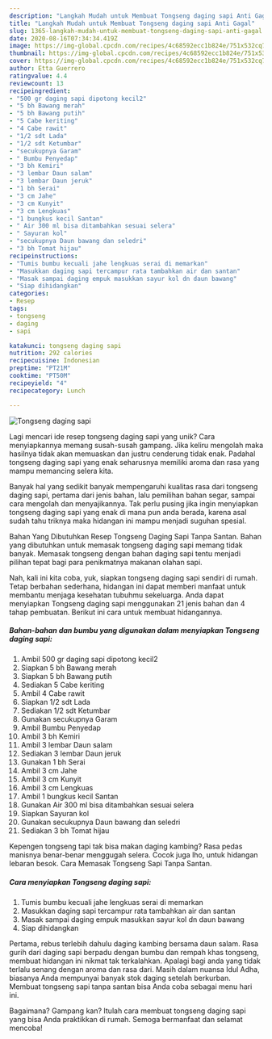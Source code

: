 ```yaml
---
description: "Langkah Mudah untuk Membuat Tongseng daging sapi Anti Gagal"
title: "Langkah Mudah untuk Membuat Tongseng daging sapi Anti Gagal"
slug: 1365-langkah-mudah-untuk-membuat-tongseng-daging-sapi-anti-gagal
date: 2020-08-16T07:34:34.419Z
image: https://img-global.cpcdn.com/recipes/4c68592ecc1b824e/751x532cq70/tongseng-daging-sapi-foto-resep-utama.jpg
thumbnail: https://img-global.cpcdn.com/recipes/4c68592ecc1b824e/751x532cq70/tongseng-daging-sapi-foto-resep-utama.jpg
cover: https://img-global.cpcdn.com/recipes/4c68592ecc1b824e/751x532cq70/tongseng-daging-sapi-foto-resep-utama.jpg
author: Etta Guerrero
ratingvalue: 4.4
reviewcount: 13
recipeingredient:
- "500 gr daging sapi dipotong kecil2"
- "5 bh Bawang merah"
- "5 bh Bawang putih"
- "5 Cabe keriting"
- "4 Cabe rawit"
- "1/2 sdt Lada"
- "1/2 sdt Ketumbar"
- "secukupnya Garam"
- " Bumbu Penyedap"
- "3 bh Kemiri"
- "3 lembar Daun salam"
- "3 lembar Daun jeruk"
- "1 bh Serai"
- "3 cm Jahe"
- "3 cm Kunyit"
- "3 cm Lengkuas"
- "1 bungkus kecil Santan"
- " Air 300 ml bisa ditambahkan sesuai selera"
- " Sayuran kol"
- "secukupnya Daun bawang dan seledri"
- "3 bh Tomat hijau"
recipeinstructions:
- "Tumis bumbu kecuali jahe lengkuas serai di memarkan"
- "Masukkan daging sapi tercampur rata tambahkan air dan santan"
- "Masak sampai daging empuk masukkan sayur kol dn daun bawang"
- "Siap dihidangkan"
categories:
- Resep
tags:
- tongseng
- daging
- sapi

katakunci: tongseng daging sapi 
nutrition: 292 calories
recipecuisine: Indonesian
preptime: "PT21M"
cooktime: "PT50M"
recipeyield: "4"
recipecategory: Lunch

---
```



![Tongseng daging sapi](https://img-global.cpcdn.com/recipes/4c68592ecc1b824e/751x532cq70/tongseng-daging-sapi-foto-resep-utama.jpg)

Lagi mencari ide resep tongseng daging sapi yang unik? Cara menyiapkannya memang susah-susah gampang. Jika keliru mengolah maka hasilnya tidak akan memuaskan dan justru cenderung tidak enak. Padahal tongseng daging sapi yang enak seharusnya memiliki aroma dan rasa yang mampu memancing selera kita.

Banyak hal yang sedikit banyak mempengaruhi kualitas rasa dari tongseng daging sapi, pertama dari jenis bahan, lalu pemilihan bahan segar, sampai cara mengolah dan menyajikannya. Tak perlu pusing jika ingin menyiapkan tongseng daging sapi yang enak di mana pun anda berada, karena asal sudah tahu triknya maka hidangan ini mampu menjadi suguhan spesial.

Bahan Yang Dibutuhkan Resep Tongseng Daging Sapi Tanpa Santan. Bahan yang dibutuhkan untuk memasak tongseng daging sapi memang tidak banyak. Memasak tongseng dengan bahan daging sapi tentu menjadi pilihan tepat bagi para penikmatnya makanan olahan sapi.


Nah, kali ini kita coba, yuk, siapkan tongseng daging sapi sendiri di rumah. Tetap berbahan sederhana, hidangan ini dapat memberi manfaat untuk membantu menjaga kesehatan tubuhmu sekeluarga. Anda dapat menyiapkan Tongseng daging sapi menggunakan 21 jenis bahan dan 4 tahap pembuatan. Berikut ini cara untuk membuat hidangannya.

<!--inarticleads1-->

##### Bahan-bahan dan bumbu yang digunakan dalam menyiapkan Tongseng daging sapi:

1. Ambil 500 gr daging sapi dipotong kecil2
1. Siapkan 5 bh Bawang merah
1. Siapkan 5 bh Bawang putih
1. Sediakan 5 Cabe keriting
1. Ambil 4 Cabe rawit
1. Siapkan 1/2 sdt Lada
1. Sediakan 1/2 sdt Ketumbar
1. Gunakan secukupnya Garam
1. Ambil  Bumbu Penyedap
1. Ambil 3 bh Kemiri
1. Ambil 3 lembar Daun salam
1. Sediakan 3 lembar Daun jeruk
1. Gunakan 1 bh Serai
1. Ambil 3 cm Jahe
1. Ambil 3 cm Kunyit
1. Ambil 3 cm Lengkuas
1. Ambil 1 bungkus kecil Santan
1. Gunakan  Air 300 ml bisa ditambahkan sesuai selera
1. Siapkan  Sayuran kol
1. Gunakan secukupnya Daun bawang dan seledri
1. Sediakan 3 bh Tomat hijau


Kepengen tongseng tapi tak bisa makan daging kambing? Rasa pedas manisnya benar-benar menggugah selera. Cocok juga lho, untuk hidangan lebaran besok. Cara Memasak Tongseng Sapi Tanpa Santan. 

<!--inarticleads2-->

##### Cara menyiapkan Tongseng daging sapi:

1. Tumis bumbu kecuali jahe lengkuas serai di memarkan
1. Masukkan daging sapi tercampur rata tambahkan air dan santan
1. Masak sampai daging empuk masukkan sayur kol dn daun bawang
1. Siap dihidangkan


Pertama, rebus terlebih dahulu daging kambing bersama daun salam. Rasa gurih dari daging sapi berpadu dengan bumbu dan rempah khas tongseng, membuat hidangan ini nikmat tak terkalahkan. Apalagi bagi anda yang tidak terlalu senang dengan aroma dan rasa dari. Masih dalam nuansa Idul Adha, biasanya Anda mempunyai banyak stok daging setelah berkurban. Membuat tongseng sapi tanpa santan bisa Anda coba sebagai menu hari ini. 

Bagaimana? Gampang kan? Itulah cara membuat tongseng daging sapi yang bisa Anda praktikkan di rumah. Semoga bermanfaat dan selamat mencoba!
